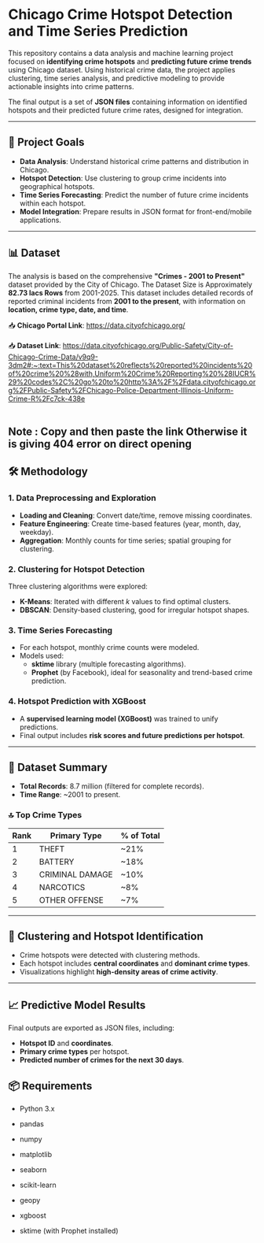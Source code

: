 # Chicago Crime Hotspot Detection and Time Series Prediction

This repository contains a data analysis and machine learning project focused on **identifying crime hotspots** and **predicting future crime trends** using Chicago dataset. Using historical crime data, the project applies clustering, time series analysis, and predictive modeling to provide actionable insights into crime patterns.

The final output is a set of **JSON files** containing information on identified hotspots and their predicted future crime rates, designed for integration.

---

## 🚀 Project Goals
- **Data Analysis**: Understand historical crime patterns and distribution in Chicago.  
- **Hotspot Detection**: Use clustering to group crime incidents into geographical hotspots.  
- **Time Series Forecasting**: Predict the number of future crime incidents within each hotspot.  
- **Model Integration**: Prepare results in JSON format for front-end/mobile applications.  

---

## 📊 Dataset
The analysis is based on the comprehensive **"Crimes - 2001 to Present"** dataset provided by the City of Chicago. The Dataset Size is Approximately **82.73 lacs Rows** from 2001-2025.
This dataset includes detailed records of reported criminal incidents from **2001 to the present**, with information on **location, crime type, date, and time**.

📥 **Chicago Portal Link**: https://data.cityofchicago.org/
<br><br>
📥 **Dataset Link**: https://data.cityofchicago.org/Public-Safety/City-of-Chicago-Crime-Data/v9q9-3dm2#:~:text=This%20dataset%20reflects%20reported%20incidents%20of%20crime%20%28with,Uniform%20Crime%20Reporting%20%28IUCR%29%20codes%2C%20go%20to%20http%3A%2F%2Fdata.cityofchicago.org%2FPublic-Safety%2FChicago-Police-Department-Illinois-Uniform-Crime-R%2Fc7ck-438e
<br><br>

**Note** : Copy and then paste the link Otherwise it is giving 404 error on direct opening
---

## 🛠 Methodology

### 1. Data Preprocessing and Exploration
- **Loading and Cleaning**: Convert date/time, remove missing coordinates.  
- **Feature Engineering**: Create time-based features (year, month, day, weekday).  
- **Aggregation**: Monthly counts for time series; spatial grouping for clustering.  

### 2. Clustering for Hotspot Detection
Three clustering algorithms were explored:  
- **K-Means**: Iterated with different *k* values to find optimal clusters.  
- **DBSCAN**: Density-based clustering, good for irregular hotspot shapes.    

### 3. Time Series Forecasting
- For each hotspot, monthly crime counts were modeled.  
- Models used:  
  - **sktime** library (multiple forecasting algorithms).  
  - **Prophet** (by Facebook), ideal for seasonality and trend-based crime prediction.  

### 4. Hotspot Prediction with XGBoost
- A **supervised learning model (XGBoost)** was trained to unify predictions.  
- Final output includes **risk scores and future predictions per hotspot**.  

---

## 📌 Dataset Summary
- **Total Records**: 8.7 million (filtered for complete records).  
- **Time Range**: ~2001 to present.  

### 🔝 Top Crime Types
| Rank | Primary Type       | % of Total |
|------|-------------------|-------------|
| 1    | THEFT             | ~21%        |
| 2    | BATTERY           | ~18%        |
| 3    | CRIMINAL DAMAGE   | ~10%        |
| 4    | NARCOTICS         | ~8%         |
| 5    | OTHER OFFENSE     | ~7%         |

---

## 📍 Clustering and Hotspot Identification
- Crime hotspots were detected with clustering methods.  
- Each hotspot includes **central coordinates** and **dominant crime types**.  
- Visualizations highlight **high-density areas of crime activity**.  

---

## 📈 Predictive Model Results
Final outputs are exported as JSON files, including:  
- **Hotspot ID** and **coordinates**.  
- **Primary crime types** per hotspot.  
- **Predicted number of crimes for the next 30 days**.  

## 📦 Requirements
- Python 3.x
- pandas

- numpy

- matplotlib

- seaborn

- scikit-learn

- geopy

- xgboost

- sktime (with Prophet installed)
